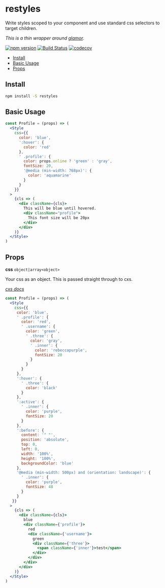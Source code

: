 # restyles

Write styles scoped to your component and use standard css selectors to target children.

*This is a thin wrapper around [glamor](https://github.com/threepointone/glamor).*

[![npm version](https://badge.fury.io/js/restyles.svg)](https://badge.fury.io/js/restyles)
[![Build Status](https://travis-ci.org/tkh44/restyles.svg?branch=master)](https://travis-ci.org/tkh44/restyles)
[![codecov](https://codecov.io/gh/tkh44/restyles/branch/master/graph/badge.svg)](https://codecov.io/gh/tkh44/restyles)

-   [Install](#install)
-   [Basic Usage](#basic-usage)
-   [Props](#props)

## Install

```bash
npm install -S restyles
```

## Basic Usage
```jsx
const Profile = (props) => (
  <Style
    css={{
      color: 'blue',
      ':hover': {
        color: 'red'
      },
      ' .profile': {
        color: props.online ? 'green' : 'gray',
        fontSize: 20,
        '@media (min-width: 768px)': {
          color: 'aquamarine'
        }
      }
    }}
  >
    {cls => (
      <div className={cls}>
        This will be blue until hovered.
        <div className="profile">
          This font size will be 20px
        </div>
      </div>
    )}
  </Style>
)
```

## Props

**css** `object|array<object>`

Your css as an object. This is passed straight through to cxs.

*[cxs docs](https://github.com/jxnblk/cxs/blob/master/README.md)*

```jsx
const Profile = (props) => (
  <Style
    css={{
     color: 'blue',
     ' .profile': {
       color: 'red',
       ' .username': {
         color: 'green',
         ' .three': {
           color: 'gray',
           ' .inner': {
             color: 'rebeccapurple',
             fontSize: 20
           }
         }
       }
     },
     ':hover': {
       ' .three': {
         color: 'black'
       }
     },
     ':active': {
       ' .inner': {
         color: 'purple',
         fontSize: 20
       }
     },
     ':before': {
       content: '" "',
       position: 'absolute',
       top: 0,
       left: 0,
       width: '100%',
       height: '100%',
       backgroundColor: 'blue'
     },
     '@media (min-width: 500px) and (orientation: landscape)': {
       ' .inner': {
         color: 'purple',
         fontSize: 48
       }
     }
   }}
  >
    {cls => (
      <div className={cls}>
        blue
        <div className={'profile'}>
          red
          <div className={'username'}>
            green
            <div className={'three'}>
              <span className={'inner'}>test</span>
            </div>
          </div>
        </div>
      </div>
    )}
  </Style>
)
```


